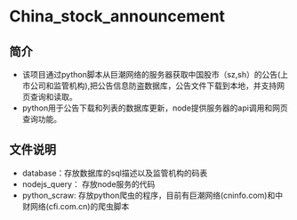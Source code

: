 # China_stock_announcement
## 简介
* 该项目通过python脚本从巨潮网络的服务器获取中国股市（sz,sh）的公告(上市公司和监管机构),把公告信息防盗数据库，公告文件下载到本地，并支持网页查询和读取。
* python用于公告下载和列表的数据库更新，node提供服务器的api调用和网页查询功能。

## 文件说明
* database：存放数据库的sql描述以及监管机构的码表
* nodejs_query： 存放node服务的代码
* python_scraw:  存放python爬虫的程序，目前有巨潮网络(cninfo.com)和中财网络(cfi.com.cn)的爬虫脚本


